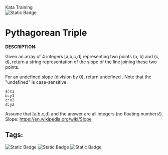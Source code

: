 Kata Training <br>
![Static Badge](https://img.shields.io/badge/8kyu%20-%20black?style=flat&logo=codewars&labelColor=B1361E&color=black)

# Pythagorean Triple

**DESCRIPTION:**

Given an array of 4 integers
[a,b,c,d] representing two points (a, b) and (c, d), return a string representation of the slope of the line joining these two points.

For an undefined slope (division by 0), return  undefined . Note that the "undefined" is case-sensitive.

```
a:x1
b:y1
c:x2
d:y2
```

Assume that [a,b,c,d] and the answer are all integers (no floating numbers!). Slope: https://en.wikipedia.org/wiki/Slope

## Tags:

![Static Badge](https://img.shields.io/badge/fundamentals%20-%20purple?style=plastic) ![Static Badge](https://img.shields.io/badge/mathematics%20-%20purple?style=plastic) ![Static Badge](https://img.shields.io/badge/algebra%20-%20purple?style=plastic) 